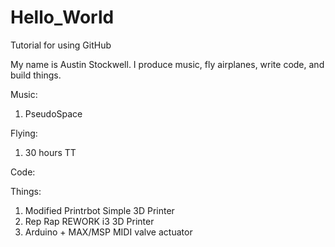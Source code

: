 # Hello_World
Tutorial for using GitHub

My name is Austin Stockwell.  I produce music, fly airplanes, write code, and build things.

Music:
1) PseudoSpace

Flying:
1) 30 hours TT

Code:

Things:
1) Modified Printrbot Simple 3D Printer
2) Rep Rap REWORK i3 3D Printer
3) Arduino + MAX/MSP MIDI valve actuator

